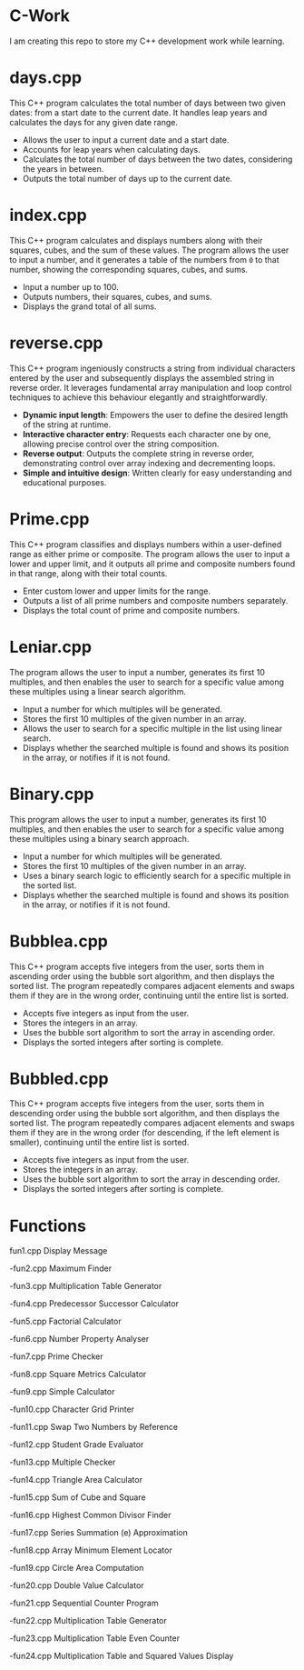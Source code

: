# C-Work
I am creating this repo to store my C++ development work while learning. 


# days.cpp
This C++ program calculates the total number of days between two given dates: from a start date to the current date. It handles leap years and calculates the days for any given date range.
- Allows the user to input a current date and a start date.
- Accounts for leap years when calculating days.
- Calculates the total number of days between the two dates, considering the years in between.
- Outputs the total number of days up to the current date.


# index.cpp
This C++ program calculates and displays numbers along with their squares, cubes, and the sum of these values. The program allows the user to input a number, and it generates a table of the numbers from `0` to that number, showing the corresponding squares, cubes, and sums.
- Input a number up to 100.
- Outputs numbers, their squares, cubes, and sums.
- Displays the grand total of all sums.


# reverse.cpp
This C++ program ingeniously constructs a string from individual characters entered by the user and subsequently displays the assembled string in reverse order. It leverages fundamental array manipulation and loop control techniques to achieve this behaviour elegantly and straightforwardly.
- **Dynamic input length**: Empowers the user to define the desired length of the string at runtime.
- **Interactive character entry**: Requests each character one by one, allowing precise control over the string composition.
- **Reverse output**: Outputs the complete string in reverse order, demonstrating control over array indexing and decrementing loops.
- **Simple and intuitive design**: Written clearly for easy understanding and educational purposes.
  

# Prime.cpp
This C++ program classifies and displays numbers within a user-defined range as either prime or composite. The program allows the user to input a lower and upper limit, and it outputs all prime and composite numbers found in that range, along with their total counts.
- Enter custom lower and upper limits for the range.
- Outputs a list of all prime numbers and composite numbers separately.
- Displays the total count of prime and composite numbers.


# Leniar.cpp
The program allows the user to input a number, generates its first 10 multiples, and then enables the user to search for a specific value among these multiples using a linear search algorithm.
- Input a number for which multiples will be generated.
- Stores the first 10 multiples of the given number in an array.
- Allows the user to search for a specific multiple in the list using linear search.
- Displays whether the searched multiple is found and shows its position in the array, or notifies if it is not found.


# Binary.cpp
This program allows the user to input a number, generates its first 10 multiples, and then enables the user to search for a specific value among these multiples using a binary search approach.
- Input a number for which multiples will be generated.
- Stores the first 10 multiples of the given number in an array.
- Uses a binary search logic to efficiently search for a specific multiple in the sorted list.
- Displays whether the searched multiple is found and shows its position in the array, or notifies if it is not found.


# Bubblea.cpp
This C++ program accepts five integers from the user, sorts them in ascending order using the bubble sort algorithm, and then displays the sorted list. The program repeatedly compares adjacent elements and swaps them if they are in the wrong order, continuing until the entire list is sorted.
- Accepts five integers as input from the user.
- Stores the integers in an array.
- Uses the bubble sort algorithm to sort the array in ascending order.
- Displays the sorted integers after sorting is complete.


# Bubbled.cpp
This C++ program accepts five integers from the user, sorts them in descending order using the bubble sort algorithm, and then displays the sorted list. The program repeatedly compares adjacent elements and swaps them if they are in the wrong order (for descending, if the left element is smaller), continuing until the entire list is sorted.
- Accepts five integers as input from the user.
- Stores the integers in an array.
- Uses the bubble sort algorithm to sort the array in descending order.
- Displays the sorted integers after sorting is complete.


# Functions 
fun1.cpp
 Display Message

-fun2.cpp
 Maximum Finder

-fun3.cpp
 Multiplication Table Generator

-fun4.cpp
 Predecessor Successor Calculator

-fun5.cpp
 Factorial Calculator

-fun6.cpp
 Number Property Analyser

-fun7.cpp
 Prime Checker

-fun8.cpp
 Square Metrics Calculator

-fun9.cpp
 Simple Calculator

-fun10.cpp
 Character Grid Printer

-fun11.cpp
 Swap Two Numbers by Reference

-fun12.cpp
 Student Grade Evaluator

-fun13.cpp
 Multiple Checker

-fun14.cpp
 Triangle Area Calculator

-fun15.cpp
 Sum of Cube and Square

-fun16.cpp
 Highest Common Divisor Finder

-fun17.cpp
 Series Summation (e) Approximation

-fun18.cpp
 Array Minimum Element Locator

-fun19.cpp
 Circle Area Computation

-fun20.cpp
 Double Value Calculator

-fun21.cpp
 Sequential Counter Program

-fun22.cpp
 Multiplication Table Generator

-fun23.cpp
 Multiplication Table Even Counter

-fun24.cpp
 Multiplication Table and Squared Values Display
